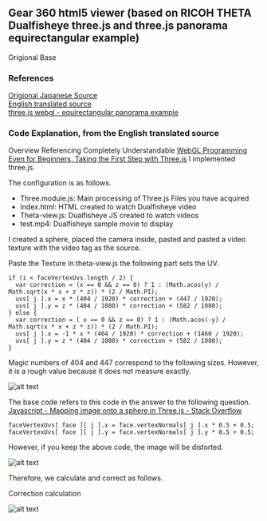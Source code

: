 ## Gear 360 html5 viewer (based on RICOH THETA Dualfisheye three.js and three.js panorama equirectangular example)
Origional Base

### References
[Origional Japanese Source](http://qiita.com/mechamogera/items/b6eb59912748bbbd7e5d)  
[English translated source](https://community.theta360.guide/t/displaying-thetas-dual-fisheye-video-with-three-js/1160)  
[three.js webgl - equirectangular panorama example](https://threejs.org/examples/webgl_panorama_equirectangular.html)  

### Code Explanation, from the English translated source
Overview
Referencing Completely Understandable [WebGL Programming Even for Beginners, Taking the First Step with Three.js](https://html5experts.jp/yomotsu/5225/) I implemented three.js.


The configuration is as follows.

- Three.module.js: Main processing of Three.js Files you have acquired
- Index.html: HTML created to watch Dualfisheye video
- Theta-view.js: Dualfisheye JS created to watch videos
- test.mp4: Dualfisheye sample movie to display

I created a sphere, placed the camera inside, pasted and pasted a video texture with the video tag as the source.

Paste the Texture
In theta-view.js the following part sets the UV.

```
if (i < faceVertexUvs.length / 2) {
  var correction = (x == 0 && z == 0) ? 1 : (Math.acos(y) / Math.sqrt(x * x + z * z)) * (2 / Math.PI);
  uvs[ j ].x = x * (404 / 1920) * correction + (447 / 1920);
  uvs[ j ].y = z * (404 / 1080) * correction + (582 / 1080);
} else {
  var correction = ( x == 0 && z == 0) ? 1 : (Math.acos(-y) / Math.sqrt(x * x + z * z)) * (2 / Math.PI);
  uvs[ j ].x = -1 * x * (404 / 1920) * correction + (1460 / 1920);
  uvs[ j ].y = z * (404 / 1080) * correction + (582 / 1080);
}
```
Magic numbers of 404 and 447 correspond to the following sizes.
However, it is a rough value because it does not measure exactly.

![alt text](https://github.com/acalcutt/Gear360_html5_viewer/raw/master/doc/Arrangement.jpg "Arrangement of Dualfisheye")

The base code refers to this code in the answer to the following question.
[Javascript - Mapping image onto a sphere in Three.js - Stack Overflow](https://stackoverflow.com/questions/21663923/mapping-image-onto-a-sphere-in-three-js)

```
faceVertexUvs[ face ][ j ].x = face.vertexNormals[ j ].x * 0.5 + 0.5;
faceVertexUvs[ face ][ j ].y = face.vertexNormals[ j ].y * 0.5 + 0.5;
```

However, if you keep the above code, the image will be distorted.

![alt text](https://github.com/acalcutt/Gear360_html5_viewer/raw/master/doc/calculation_orig.png "Calcuiation Origional")

Therefore, we calculate and correct as follows.

Correction calculation

![alt text](https://github.com/acalcutt/Gear360_html5_viewer/raw/master/doc/calculation.jpg "Calcuiation Origional")